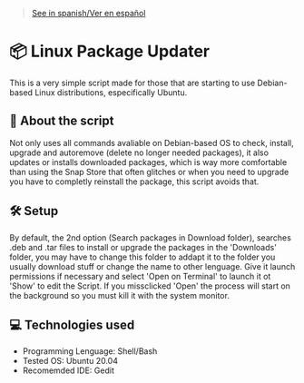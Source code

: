 > [See in spanish/Ver en español](https://github.com/LuisMiSanVe/UpgradeLinuxPackagesScript/tree/spanish)
# 📦 Linux Package Updater
This is a very simple script made for those that are starting to use Debian-based Linux distributions, especifically Ubuntu.
## 📖 About the script
Not only uses all commands avaliable on Debian-based OS to check, install, upgrade and autoremove (delete no longer needed packages), it also updates or installs downloaded packages, which is way more comfortable than using the Snap Store that often glitches or when you need to upgrade you have to completly reinstall the package, this script avoids that.
## 🛠️ Setup
By default, the 2nd option (Search packages in Download folder), searches .deb and .tar files to install or upgrade the packages in the 'Downloads' folder, you may have to change this folder to addapt it to the folder you usually download stuff or change the name to other lenguage.
Give it launch permissions if necessary and select 'Open on Terminal' to launch it ot 'Show' to edit the Script. If you missclicked 'Open' the process will start on the background so you must kill it with the system monitor.
## 💻 Technologies used
- Programming Lenguage: Shell/Bash
- Tested OS: Ubuntu 20.04
- Recomemded IDE: Gedit
